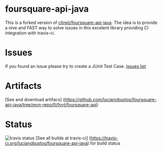 foursquare-api-java
=========
This is a forked version of [clinejj/foursquare-api-java](https://github.com/clinejj/foursquare-api-java). The idea is to provide a nive and FAST way to solve issues in this excelent library providing CI integration with travis-ci.

Issues
========
If you found an issue please try to create a JUnit Test Case. [Issues list](https://github.com/clinejj/foursquare-api-java/issues)

Artifacts
========
[See and download artifacs] (https://github.com/lucianobustos/foursquare-api-java/tree/mvn-repo/fi/foyt/foursquare-api)

Status
=======
![travis status](https://travis-ci.org/lucianobustos/foursquare-api-java.svg)
[See all builds at travis-ci] (https://travis-ci.org/lucianobustos/foursquare-api-java) for build status 
    
